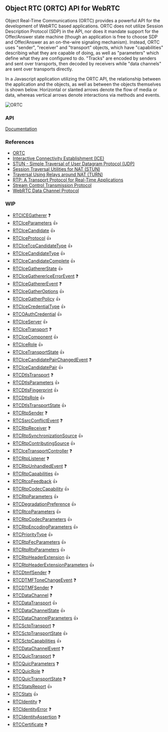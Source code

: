 ## Object RTC (ORTC) API for WebRTC

Object Real-Time Communications (ORTC) provides a powerful API for the development of WebRTC based applications. ORTC does not utilize Session Description Protocol (SDP) in the API, nor does it mandate support for the Offer/Answer state machine (though an application is free to choose SDP and Offer/Answer as an on-the-wire signaling mechanism). Instead, ORTC uses "sender", "receiver" and "transport" objects, which have "capabilities" describing what they are capable of doing, as well as "parameters" which define what they are configured to do. "Tracks" are encoded by senders and sent over transports, then decoded by receivers while "data channels" are sent over transports directly.

In a Javascript application utilizing the ORTC API, the relationship between the application and the objects, as well as between the objects themselves is shown below. Horizontal or slanted arrows denote the flow of media or data, whereas vertical arrows denote interactions via methods and events.

![ORTC](http://draft.ortc.org/images/quic.svg)

### API

[Documentation](https://rawgit.com/vmolsa/webrtc-native/ortc/doc/modules/_ortc_.html)

### References

 - [ORTC](http://draft.ortc.org/)
 - [Interactive Connectivity Establishment (ICE)](https://tools.ietf.org/html/rfc5245)
 - [STUN - Simple Traversal of User Datagram Protocol (UDP)](https://tools.ietf.org/html/rfc3489)
 - [Session Traversal Utilities for NAT (STUN)](https://tools.ietf.org/html/rfc5389)
 - [Traversal Using Relays around NAT (TURN)](https://tools.ietf.org/html/rfc5766)
 - [RTP: A Transport Protocol for Real-Time Applications](https://tools.ietf.org/html/rfc1889)
 - [Stream Control Transmission Protocol](https://tools.ietf.org/html/rfc4960)
 - [WebRTC Data Channel Protocol](https://tools.ietf.org/html/draft-jesup-rtcweb-data-protocol-04#page-3)

### WIP

 - [RTCICEGatherer](http://draft.ortc.org/#rtcicegatherer*) :question:
 - [RTCIceParameters](http://draft.ortc.org/#rtciceparameters*) :+1:
 - [RTCIceCandidate](http://draft.ortc.org/#rtcicecandidate*) :+1:
 - [RTCIceProtocol](http://draft.ortc.org/#rtciceprotocol-enum) :+1:
 - [RTCIceTcpCandidateType](http://draft.ortc.org/#rtcicetcpcandidatetype-enum) :+1:
 - [RTCIceCandidateType](http://draft.ortc.org/#rtcicecandidatetype-enum) :+1:
 - [RTCIceCandidateComplete](http://draft.ortc.org/#rtcicecandidatecomplete*) :+1:
 - [RTCIceGathererState](http://draft.ortc.org/#rtcicegathererstate*) :+1:
 - [RTCIceGathererIceErrorEvent](http://draft.ortc.org/#rtcicegatherericeerrorevent) :question:
 - [RTCIceGathererEvent](http://draft.ortc.org/#rtcicegathererevent) :question:
 - [RTCIceGatherOptions](http://draft.ortc.org/#rtcicegatheroptions*) :+1:
 - [RTCIceGatherPolicy](http://draft.ortc.org/#rtcicegatherpolicy*) :+1:
 - [RTCIceCredentialType](http://draft.ortc.org/#rtcicecredentialtype*) :+1:
 - [RTCOAuthCredential](http://draft.ortc.org/#rtcoauthcredential-dictionary) :+1:
 - [RTCIceServer](http://draft.ortc.org/#rtciceserver*) :+1:
 - [RTCIceTransport](http://draft.ortc.org/#rtcicetransport*) :question:
 - [RTCIceComponent](http://draft.ortc.org/#rtcicecomponent*) :+1:
 - [RTCIceRole](http://draft.ortc.org/#rtcicerole*) :+1:
 - [RTCIceTransportState](http://draft.ortc.org/#rtcicetransportstate*) :+1:
 - [RTCIceCandidatePairChangedEvent](http://draft.ortc.org/#rtcicecandidatepairchangedevent-interface-definition*) :question:
 - [RTCIceCandidatePair](http://draft.ortc.org/#rtcicecandidatepair*) :+1:
 - [RTCDtlsTransport](http://draft.ortc.org/#rtcdtlstransport*) :question:
 - [RTCDtlsParameters](http://draft.ortc.org/#rtcdtlsparameters*) :+1:
 - [RTCDtlsFingerprint](http://draft.ortc.org/#rtcdtlsfingerprint*) :+1:
 - [RTCDtlsRole](http://draft.ortc.org/#rtcdtlsrole*) :+1:
 - [RTCDtlsTransportState](http://draft.ortc.org/#rtcdtlstransportstate*) :+1:
 - [RTCRtpSender](http://draft.ortc.org/#rtcrtpsender*) :question:
 - [RTCSsrcConflictEvent](http://draft.ortc.org/#rtcsssrcconflictevent-interface-definition*) :question:
 - [RTCRtpReceiver](http://draft.ortc.org/#rtcrtpreceiver*) :question:
 - [RTCRtpSynchronizationSource](http://draft.ortc.org/#rtcrtpsynchronizationsource*) :+1:
 - [RTCRtpContributingSource](http://draft.ortc.org/#rtcrtpcontributingsource*) :+1:
 - [RTCIceTransportController](http://draft.ortc.org/#rtcicetransportcontroller*) :question:
 - [RTCRtpListener](http://draft.ortc.org/#rtcrtplistener*) :question:
 - [RTCRtpUnhandledEvent](http://draft.ortc.org/#rtcrtpunhandledevent-interface-definition*) :question:
 - [RTCRtpCapabilities](http://draft.ortc.org/#rtcrtpcapabilities*) :+1:
 - [RTCRtcpFeedback](http://draft.ortc.org/#rtcrtcpfeedback*) :+1:
 - [RTCRtpCodecCapability](http://draft.ortc.org/#rtcrtpcodeccapability*) :+1:
 - [RTCRtpParameters](http://draft.ortc.org/#rtcrtpparameters*) :+1:
 - [RTCDegradationPreference](http://draft.ortc.org/#rtcdegradationpreference*) :+1:
 - [RTCRtcpParameters](http://draft.ortc.org/#rtcrtcpparameters*) :+1:
 - [RTCRtpCodecParameters](http://draft.ortc.org/#rtcrtpcodecparameters*) :+1:
 - [RTCRtpEncodingParameters](http://draft.ortc.org/#rtcrtpencodingparameters*) :+1:
 - [RTCPriorityType](http://draft.ortc.org/#rtcprioritytype*) :+1:
 - [RTCRtpFecParameters](http://draft.ortc.org/#rtcrtpfecparameters*) :+1:
 - [RTCRtpRtxParameters](http://draft.ortc.org/#rtcrtprtxparameters*) :+1:
 - [RTCRtpHeaderExtension](http://draft.ortc.org/#rtcrtpheaderextension*) :+1:
 - [RTCRtpHeaderExtensionParameters](http://draft.ortc.org/#rtcrtpheaderextensionparameters*) :+1:
 - [RTCDtmfSender](http://draft.ortc.org/#rtcdtmfsender*) :question:
 - [RTCDTMFToneChangeEvent](http://draft.ortc.org/#rtcdtmftonechangeevent) :question:
 - [RTCDTMFSender](http://draft.ortc.org/#rtcdtmfsender2*) :question:
 - [RTCDataChannel](http://draft.ortc.org/#rtcdatachannel*) :question:
 - [RTCDataTransport](http://draft.ortc.org/#rtcdatatransport-interface-definition*) :+1:
 - [RTCDataChannelState](http://draft.ortc.org/#rtcdatachannelstate*) :+1:
 - [RTCDataChannelParameters](http://draft.ortc.org/#rtcdatachannelparameters*) :+1:
 - [RTCSctpTransport](http://draft.ortc.org/#sctp-transport*) :question:
 - [RTCSctpTransportState](http://draft.ortc.org/#rtcsctptransportstate*) :+1:
 - [RTCSctpCapabilities](http://draft.ortc.org/#rtcsctpcapabilities*) :+1:
 - [RTCDataChannelEvent](http://draft.ortc.org/#rtcdatachannelevent) :question:
 - [RTCQuicTransport](http://draft.ortc.org/#quic-transport*) :question:
 - [RTCQuicParameters](http://draft.ortc.org/#rtcquicparameters*) :question:
 - [RTCQuicRole](http://draft.ortc.org/#rtcquicrole*) :question:
 - [RTCQuicTransportState](http://draft.ortc.org/#rtcquictransportstate*) :question:
 - [RTCStatsReport](http://draft.ortc.org/#rtcstatsreport-interface) :+1:
 - [RTCStats](http://draft.ortc.org/#rtcstats-dictionary) :+1:
 - [RTCIdentity](http://draft.ortc.org/#rtcidentity-interface) :question:
 - [RTCIdentityError](http://draft.ortc.org/#rtcidentityerror-dictionary) :question:
 - [RTCIdentityAssertion](http://draft.ortc.org/#rtcidentityassertion-dictionary) :question:
 - [RTCCertificate](http://draft.ortc.org/#rtccertificate-interface) :question:
